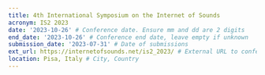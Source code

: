 ```yaml
---
title: 4th International Symposium on the Internet of Sounds
acronym: IS2 2023
date: '2023-10-26' # Conference date. Ensure mm and dd are 2 digits
end_date: '2023-10-26' # Conference end date, leave empty if unknown
submission_date: '2023-07-31' # Date of submissions
ext_url: https://internetofsounds.net/is2_2023/ # External URL to conference website
location: Pisa, Italy # City, Country
---
```

